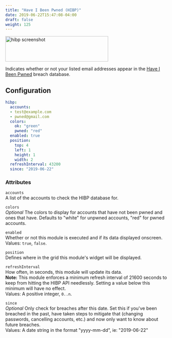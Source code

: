 ```yaml
---
title: "Have I Been Pwned (HIBP)"
date: 2019-06-22T15:47:08-04:00
draft: false
weight: 125
---
```


<img class="screenshot" src="/imgs/modules/hibp.png" width="320" height="79" alt="hibp screenshot" />

Indicates whether or not your listed email addresses appear in the [Have I Been Pwned](https://haveibeenpwned.com) breach database.

## Configuration

```yaml
hibp:
  accounts:
  - test@example.com
  - pwned@gmail.com
  colors:
    ok: "green"
    pwned: "red"
  enabled: true
  position:
    top: 4
    left: 1
    height: 1
    width: 2
  refreshInterval: 43200
  since: "2019-06-22"
```

### Attributes

`accounts` <br />
A list of the accounts to check the HIBP database for. 

`colors` <br />
_Optional_ The colors to display for accounts that have not been pwned and ones that have. Defaults to 
"white" for unpwned accounts, "red" for pwned accounts.

`enabled` <br />
Whether or not this module is executed and if its data displayed onscreen. <br />
Values: `true`, `false`.

`position` <br />
Defines where in the grid this module's widget will be displayed. <br />

`refreshInterval` <br />
How often, in seconds, this module will update its data. <br />
**Note:** This module enforces a minimum refresh interval of 21600 seconds to keep from hitting 
the HIBP API needlessly. Setting a value below this minimum will  have no effect. <br />
Values: A positive integer, `0..n`.

`since` <br />
_Optional_ Only check for breaches after this date. Set this if you've been breached in the past, 
have taken steps to mitigate that (changing passwords, cancelling accounts, etc.) and now only 
want to know about future breaches. <br />
Values: A date string in the format "yyyy-mm-dd", ie: "2019-06-22"